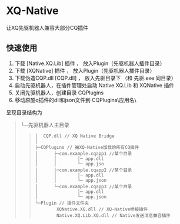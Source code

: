 # XQ-Native
让XQ先驱机器人兼容大部分CQ插件

## 快速使用

1. 下载 [Native.XQ.Lib] 插件 ， 放入Plugin（先驱机器人插件目录）
2. 下载 [XQNative] 插件 ， 放入Plugin（先驱机器人插件目录）
3. 下载伪造CQP.dll [CQP.dll] ， 放入先驱目录下 （和 先驱.exe 同目录）
4. 启动先驱机器人，在插件管理处启动 Native.XQ.Lib 和 XQNative 插件
5. 关闭先驱机器人，创建目录 CQPlugins 
5. 移动原酷q插件的dll和json文件到   CQPlugins\应用名\ 

呈现目录结构为

> └─先驱机器人主目录
>>     │  CQP.dll // XQ Native Bridge
>>     │
>>     ├─CQPlugins // 被XQ-Native加载的所有CQ插件
>>     │      ├─com.example.cqapp1 //某个目录
>>     │      │        │─ app.dll
>>     │      │        └─ app.jso
>>     │      │─com.example.cqapp2 //某个目录
>>     │      │        │─ app.dll
>>     │      │        └─ app.json
>>     │      └─com.example.cqapp3 //某个目录
>>     │               │─ app.dll
>>     │               └─ app.json
>>     └─Plugin // 插件文件夹
>>             XQNative.XQ.dll // XQ-Native桥接插件
>>             Native.XQ.Lib.XQ.dll // Native发送消息兼容插件
